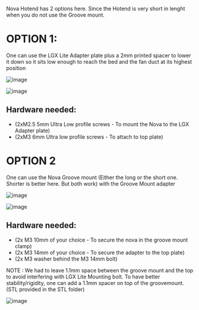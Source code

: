 Nova Hotend has 2 options here. Since the Hotend is very short in lenght when you do not use the Groove mount.

# OPTION 1: 
One can use the LGX Lite Adapter plate plus a 2mm printed spacer to lower it down so it sits low enough to reach the bed and the fan duct at its highest position

![image](https://user-images.githubusercontent.com/37383368/143936072-196081cf-89c2-407a-9f0d-9b192ede7a1e.png)

![image](https://user-images.githubusercontent.com/37383368/143942257-a77113ba-d029-484b-9abf-eee4c4fa822c.png)

## Hardware needed:
- (2xM2.5 5mm Ultra Low profile screws - To mount the Nova to the LGX Adapter plate)	
- (2xM3 6mm Ultra low profile screws - To attach to top plate)

# OPTION 2
One can use the Nova Groove mount (Either the long or the short one. Shorter is better here. But both work) with the Groove Mount adapter 

![image](https://user-images.githubusercontent.com/37383368/143936425-15302d97-cc37-4e27-a946-ffe83f58eff8.png)

![image](https://user-images.githubusercontent.com/37383368/143942579-d484e835-fdc3-4565-8a4c-c197477570eb.png)

## Hardware needed:
- (2x M3 10mm of your choice - To secure the nova in the groove mount clamp)
- (2x M3 14mm of your choice - To secure the adapter to the top plate)
- (2x M3 washer behind the M3 14mm bolt)

NOTE : We had to leave 1.1mm space between the groove mount and the top to avoid interfering with LGX Lite Mounting bolt. To have better stability/rigidity, one can add a 1.1mm spacer on top of the groovemount. (STL provided in the STL folder)

![image](https://user-images.githubusercontent.com/37383368/143498735-fbd6551f-7e96-4866-a7c8-0f93851d414e.png)

